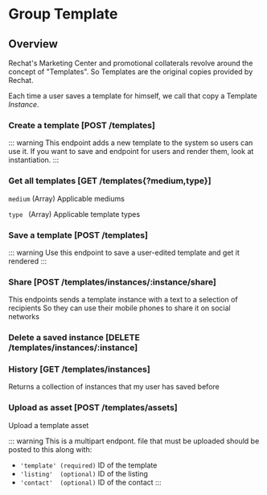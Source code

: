 # Group Template

## Overview
Rechat's Marketing Center and promotional collaterals revolve around the concept of "Templates".
So Templates are the original copies provided by Rechat.

Each time a user saves a template for himself, we call that copy a Template _Instance_.

### Create a template [POST /templates]
::: warning
  This endpoint adds a new template to the system so users can use it.
  If you want to save and endpoint for users and render them, look at instantiation.
:::
<!-- include(tests/template/create.md) -->

### Get all templates [GET /templates{?medium,type}]

`medium` (Array) Applicable mediums

`type `  (Array) Applicable template types

<!-- include(tests/template/getForUser.md) -->

### Save a template [POST /templates]
::: warning
  Use this endpoint to save a user-edited template and get it rendered
:::
<!-- include(tests/template/instantiate.md) -->

### Share [POST /templates/instances/:instance/share]
This endpoints sends a template instance with a text to a selection of recipients
So they can use their mobile phones to share it on social networks
<!-- include(tests/template/share.md) -->

### Delete a saved instance [DELETE /templates/instances/:instance]
<!-- include(tests/template/deleteInstance.md) -->

### History [GET /templates/instances]
Returns a collection of instances that my user has saved before
<!-- include(tests/template/getMine.md) -->

### Upload as asset [POST /templates/assets]
Upload a template asset

::: warning
  This is a multipart endpont.
  file that must be uploaded should be posted to this along with:

  * `'template' (required)` ID of the template
  * `'listing'  (optional)` ID of the listing
  * `'contact'  (optional)` ID of the contact
:::

<!-- include(tests/template/createAsset.md) -->


